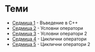 # Теми

* [Седмица  1](01) - Въведение в С++
* [Седмица  2](02) - Условни оператори
* [Седмица  3](03) - Условни оператори 2
* [Седмица  4](04) - Циклични оператори
* [Седмица  5](05) - Циклични оператори 2
